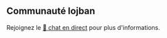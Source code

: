 ## Communauté lojban

Rejoignez le [💬 chat en direct](https://lojban.pw/en/articles/live_chat/) pour plus d'informations.